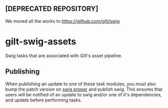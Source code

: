 ## [DEPRECATED REPOSITORY]
We moved all the works to https://github.com/gilt/swig

# gilt-swig-assets
Swig tasks that are associated with Gilt's asset pipeline.

## Publishing

When publishing an update to one of these task modules, you must also bump
the patch version on [swig proper](https://github.com/gilt/gilt-swig) and
publish swig. This ensures that users will be notified of an update to swig
and/or one of it's dependencies, and update before performing tasks.
